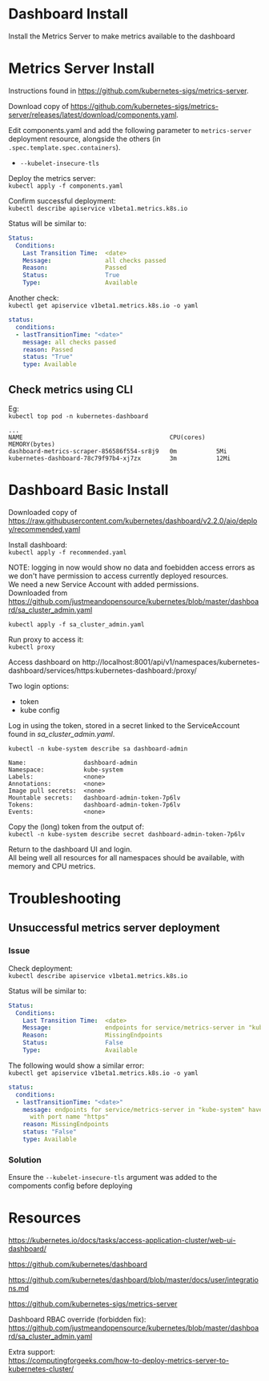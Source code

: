 # Dashboard Install

Install the Metrics Server to make metrics available to the dashboard

# Metrics Server Install

Instructions found in https://github.com/kubernetes-sigs/metrics-server.

Download copy of https://github.com/kubernetes-sigs/metrics-server/releases/latest/download/components.yaml.

Edit components.yaml and add the following parameter to `metrics-server` deployment resource, alongside the others (in `.spec.template.spec.containers`).

- `--kubelet-insecure-tls`

Deploy the metrics server:  
`kubectl apply -f components.yaml`

Confirm successful deployment:  
`kubectl describe apiservice v1beta1.metrics.k8s.io`

Status will be similar to:  
```yaml
Status:
  Conditions:
    Last Transition Time:  <date>
    Message:               all checks passed
    Reason:                Passed
    Status:                True
    Type:                  Available
```

Another check:  
`kubectl get apiservice v1beta1.metrics.k8s.io -o yaml`

```yaml
status:
  conditions:
  - lastTransitionTime: "<date>"
    message: all checks passed
    reason: Passed
    status: "True"
    type: Available
```

## Check metrics using CLI

Eg:  
`kubectl top pod -n kubernetes-dashboard`

```
...
NAME                                         CPU(cores)   MEMORY(bytes)
dashboard-metrics-scraper-856586f554-sr8j9   0m           5Mi
kubernetes-dashboard-78c79f97b4-xj7zx        3m           12Mi
```

# Dashboard Basic Install
Downloaded copy of https://raw.githubusercontent.com/kubernetes/dashboard/v2.2.0/aio/deploy/recommended.yaml

Install dashboard:  
`kubectl apply -f recommended.yaml`

NOTE: logging in now would show no data and foebidden access errors as we don't have permission to access currently deployed resources.  
We need a new Service Account with added permissions.  
Downloaded from https://github.com/justmeandopensource/kubernetes/blob/master/dashboard/sa_cluster_admin.yaml

`kubectl apply -f sa_cluster_admin.yaml`

Run proxy to access it:  
`kubectl proxy`

Access dashboard on http://localhost:8001/api/v1/namespaces/kubernetes-dashboard/services/https:kubernetes-dashboard:/proxy/

Two login options:
- token
- kube config

Log in using the token, stored in a secret linked to the ServiceAccount found in _sa_cluster_admin.yaml_.

`kubectl -n kube-system describe sa dashboard-admin`

```
Name:                dashboard-admin
Namespace:           kube-system
Labels:              <none>
Annotations:         <none>
Image pull secrets:  <none>
Mountable secrets:   dashboard-admin-token-7p6lv
Tokens:              dashboard-admin-token-7p6lv
Events:              <none>
```

Copy the (long) token from the output of:  
`kubectl -n kube-system describe secret dashboard-admin-token-7p6lv`

Return to the dashboard UI and login.  
All being well all resources for all namespaces should be available, with memory and CPU metrics.


# Troubleshooting

## Unsuccessful metrics server deployment

### Issue

Check deployment:  
`kubectl describe apiservice v1beta1.metrics.k8s.io`

Status will be similar to:  
```yaml
Status:
  Conditions:
    Last Transition Time:  <date>
    Message:               endpoints for service/metrics-server in "kube-system" have no addresses with port name "https"
    Reason:                MissingEndpoints
    Status:                False
    Type:                  Available
```

The following would show a similar error:  
`kubectl get apiservice v1beta1.metrics.k8s.io -o yaml`

```yaml
status:
  conditions:
  - lastTransitionTime: "<date>"
    message: endpoints for service/metrics-server in "kube-system" have no addresses
      with port name "https"
    reason: MissingEndpoints
    status: "False"
    type: Available
```

### Solution

Ensure the `--kubelet-insecure-tls` argument was added to the compoments config before deploying

# Resources

https://kubernetes.io/docs/tasks/access-application-cluster/web-ui-dashboard/

https://github.com/kubernetes/dashboard

https://github.com/kubernetes/dashboard/blob/master/docs/user/integrations.md

https://github.com/kubernetes-sigs/metrics-server

Dashboard RBAC override (forbidden fix):  
https://github.com/justmeandopensource/kubernetes/blob/master/dashboard/sa_cluster_admin.yaml

Extra support:  
https://computingforgeeks.com/how-to-deploy-metrics-server-to-kubernetes-cluster/
